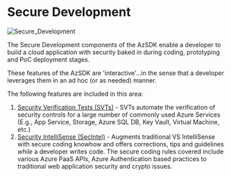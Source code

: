 # Secure Development

![Secure_Development](../Images/Secure_Development.png)

The Secure Development components of the AzSDK enable a developer to build a cloud application with 
security baked in during coding, prototyping and PoC deployment stages. 

These features of the AzSDK are 'interactive'...in the sense that a developer leverages them in an ad hoc
(or as needed) manner.

The following features are included in this area:
1. [Security Verification Tests (SVTs)](Secure_Development_userguide.md) -  SVTs automate the verification
of security controls for a large number of commonly used Azure Services (E.g., App Service, Storage, 
Azure SQL DB, Key Vault, Virtual Machine, etc.)
2. [Security IntelliSense (SecIntel)](Security_IntelliSense_userguide.md) - Augments traditional VS IntelliSense 
with secure coding knowhow and offers corrections, tips and guidelines *while* a developer writes code. 
The secure coding rules covered include various Azure PaaS APIs, Azure Authentication based practices to 
traditional web application security and crypto issues.
	

